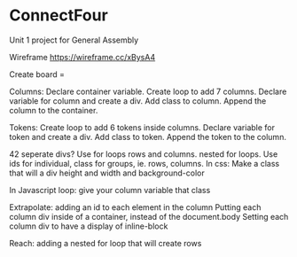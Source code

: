 # ConnectFour
Unit 1 project for General Assembly

Wireframe
https://wireframe.cc/xBysA4

Create board =

Columns:
Declare container variable.
Create loop to add 7 columns.
Declare variable for column and create a div.
Add class to column.
Append the column to the container.

Tokens:
Create loop to add 6 tokens inside columns.
Declare variable for token and create a div.
Add class to token.
Append the token to the column.

42 seperate divs? Use for loops
rows and columns. nested for loops.
Use ids for individual, class for groups, ie. rows, columns.
In css:
Make a class that will a div height and width and background-color

In Javascript loop:
give your column variable that class

Extrapolate:
adding an id to each element in the column
Putting each column div inside of a container, instead of the document.body
Setting each column div to have a display of inline-block

Reach:
adding a nested for loop that will create rows
